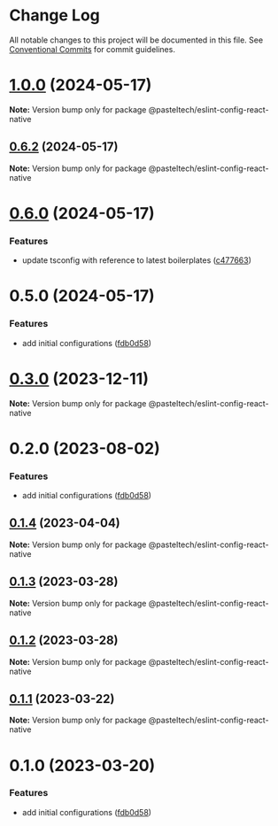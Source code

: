 # Change Log

All notable changes to this project will be documented in this file.
See [Conventional Commits](https://conventionalcommits.org) for commit guidelines.

# [1.0.0](https://github.com/pasteltech/coding-standard-typescript/compare/v0.6.2...v1.0.0) (2024-05-17)

**Note:** Version bump only for package @pasteltech/eslint-config-react-native





## [0.6.2](https://github.com/pasteltech/coding-standard-typescript/compare/v0.6.1...v0.6.2) (2024-05-17)

**Note:** Version bump only for package @pasteltech/eslint-config-react-native





# [0.6.0](https://github.com/pasteltech/coding-standard-typescript/compare/v0.5.0...v0.6.0) (2024-05-17)


### Features

* update tsconfig with reference to latest boilerplates ([c477663](https://github.com/pasteltech/coding-standard-typescript/commit/c477663063c38160d665045c148122fd80e169ac))





# 0.5.0 (2024-05-17)


### Features

* add initial configurations ([fdb0d58](https://github.com/pasteltech/coding-standard-typescript/commit/fdb0d58d7a0bb85c80851aede7756b59a416f528))





# [0.3.0](https://github.com/pasteltech/coding-standard-typescript/compare/@pasteltech/eslint-config-react-native@0.2.0...@pasteltech/eslint-config-react-native@0.3.0) (2023-12-11)

**Note:** Version bump only for package @pasteltech/eslint-config-react-native





# 0.2.0 (2023-08-02)


### Features

* add initial configurations ([fdb0d58](https://github.com/pasteltech/coding-standard-typescript/commit/fdb0d58d7a0bb85c80851aede7756b59a416f528))





## [0.1.4](https://github.com/pasteltech/coding-standard-typescript/compare/@pasteltech/eslint-config-react-native@0.1.3...@pasteltech/eslint-config-react-native@0.1.4) (2023-04-04)

**Note:** Version bump only for package @pasteltech/eslint-config-react-native





## [0.1.3](https://github.com/pasteltech/coding-standard-typescript/compare/@pasteltech/eslint-config-react-native@0.1.2...@pasteltech/eslint-config-react-native@0.1.3) (2023-03-28)

**Note:** Version bump only for package @pasteltech/eslint-config-react-native





## [0.1.2](https://github.com/pasteltech/coding-standard-typescript/compare/@pasteltech/eslint-config-react-native@0.1.1...@pasteltech/eslint-config-react-native@0.1.2) (2023-03-28)

**Note:** Version bump only for package @pasteltech/eslint-config-react-native





## [0.1.1](https://github.com/pasteltech/coding-standard-typescript/compare/@pasteltech/eslint-config-react-native@0.1.0...@pasteltech/eslint-config-react-native@0.1.1) (2023-03-22)

**Note:** Version bump only for package @pasteltech/eslint-config-react-native





# 0.1.0 (2023-03-20)


### Features

* add initial configurations ([fdb0d58](https://github.com/pasteltech/coding-standard-typescript/commit/fdb0d58d7a0bb85c80851aede7756b59a416f528))
